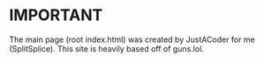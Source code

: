 # IMPORTANT

The main page (root index.html) was created by JustACoder for me (SplitSplice). This site is heavily based off of guns.lol.
